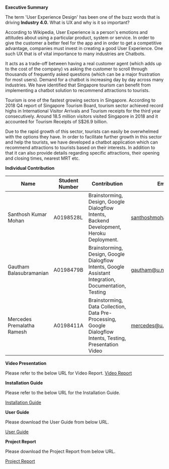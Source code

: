 **Executive Summary**

The term &#39;User Experience Design&#39; has been one of the buzz words that is driving **Industry 4.0.** What is UX and why is it so important?

According to Wikipedia, User Experience is a person&#39;s emotions and attitudes about using a particular product, system or service. In order to give the customer a better feel for the app and in order to get a competitive advantage, companies must invest in creating a good User Experience. One such UX that is of vital importance to many industries are Chatbots.

It acts as a trade-off between having a real customer agent (which adds up to the cost of the company) vs asking the customer to scroll through thousands of frequently asked questions (which can be a major frustration for most users). Demand for a chatbot is increasing day by day across many industries. We have identified that Singapore tourism can benefit from implementing a chatbot solution to recommend attractions to tourists.

Tourism is one of the fastest growing sectors in Singapore. According to 2018 Q4 report of Singapore Tourism Board, tourism sector achieved record highs in International Visitor Arrivals and Tourism receipts for the third year consecutively. Around 18.5 million visitors visited Singapore in 2018 and it accounted for Tourism Receipts of S$26.9 billion.

Due to the rapid growth of this sector, tourists can easily be overwhelmed with the options they have. In order to facilitate further growth in this sector and help the tourists, we have developed a chatbot application which can recommend attractions to tourists based on their interests. In addition to that it can also provide details regarding specific attractions, their opening and closing times, nearest MRT etc.

**Individual Contribution**

| Name | Student Number | Contribution | Email |
| --- | --- | --- | --- |
| Santhosh Kumar Mohan | A0198528L | Brainstorming, Design, Google Dialogflow Intents, Backend Development, Heroku Deployment. | [santhoshmohan@u.nus.edu](mailto:santhoshmohan@u.nus.edu) |
| Gautham Balasubramanian | A0198479B | Brainstorming, Design, Google Dialogflow Intents, Google Assistant Integration, Documentation, Testing | [gautham@u.nus.edu](mailto:gautham@u.nus.edu) |
| Mercedes Premalatha Ramesh | A0198411A | Brainstorming, Data Collection, Data Pre-Processing, Google Dialogflow Intents, Testing, Presentation Video | [mercedes@u.nus.edu](mailto:mercedes@u.nus.edu) |

**Video Presentation**

Please refer to the below URL for Video Report.
[Video Report](https://www.youtube.com/watch?v=awfbmDnbxuE)

**Installation Guide**

Please refer to the below URL for the Installation Guide.

[Installation Guide](https://github.com/sangam-iss/iss-chatbot/blob/master/Reports/Installation%20Guide.pdf)

**User Guide**

Please download the User Guide from below URL.

[User Guide](https://github.com/sangam-iss/iss-chatbot/blob/master/Reports/User%20Guide.pdf)

**Project Report**

Please download the Project Report from below URL.

[Project Report](https://github.com/sangam-iss/iss-chatbot/blob/master/Reports/ProjectReport.pdf)
